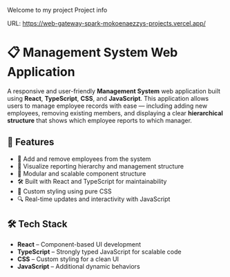 Welcome to my project
Project info

URL: https://web-gateway-spark-mokoenaezzys-projects.vercel.app/

# 📋 Management System Web Application

A responsive and user-friendly **Management System** web application built using **React**, **TypeScript**, **CSS**, and **JavaScript**. This application allows users to manage employee records with ease — including adding new employees, removing existing members, and displaying a clear **hierarchical structure** that shows which employee reports to which manager.

## 🚀 Features

- 👥 Add and remove employees from the system
- 🧭 Visualize reporting hierarchy and management structure
- 🧩 Modular and scalable component structure
- 🛠️ Built with React and TypeScript for maintainability
- 🎨 Custom styling using pure CSS
- 🔍 Real-time updates and interactivity with JavaScript

## 🛠️ Tech Stack

- **React** – Component-based UI development
- **TypeScript** – Strongly typed JavaScript for scalable code
- **CSS** – Custom styling for a clean UI
- **JavaScript** – Additional dynamic behaviors

